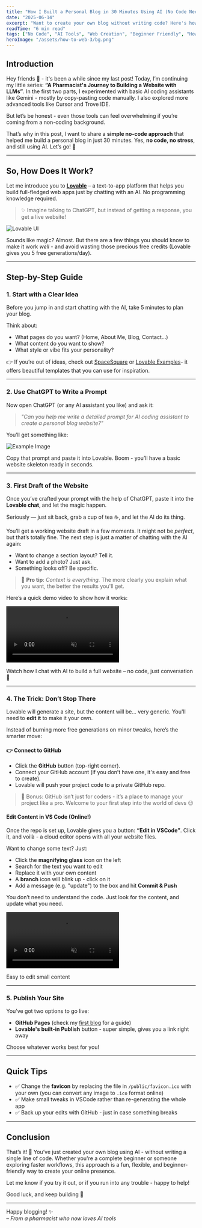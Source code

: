 ```yaml
---
title: "How I Built a Personal Blog in 30 Minutes Using AI (No Code Needed)"
date: "2025-06-14"
excerpt: "Want to create your own blog without writing code? Here's how I used an AI assistant and a tool called Lovable to get my personal website live - in under 30 minutes!"
readTime: "6 min read"
tags: ["No Code", "AI Tools", "Web Creation", "Beginner Friendly", "How To"]
heroImage: "/assets/how-to-web-3/bg.png"
---
```


## Introduction

Hey friends 👋 - it's been a while since my last post! Today, I’m continuing my little series: **“A Pharmacist's Journey to Building a Website with LLMs”**. In the first two parts, I experimented with basic AI coding assistants like Gemini - mostly by copy-pasting code manually. I also explored more advanced tools like Cursor and Trove IDE.

But let’s be honest - even those tools can feel overwhelming if you’re coming from a non-coding background.

That’s why in this post, I want to share a **simple no-code approach** that helped me build a personal blog in just 30 minutes. Yes, **no code, no stress**, and still using AI. Let’s go! 🚀

---

## So, How Does It Work?

Let me introduce you to **[Lovable](https://lovable.dev/)** – a text-to-app platform that helps you build full-fledged web apps just by chatting with an AI. No programming knowledge required.

> ✨ Imagine talking to ChatGPT, but instead of getting a response, you get a live website!

![Lovable UI](/assets/how-to-web-3/lovable-ui.png)

Sounds like magic? Almost. But there are a few things you should know to make it work *well* - and avoid wasting those precious free credits (Lovable gives you 5 free generations/day).

---

## Step-by-Step Guide

### 1. Start with a Clear Idea

Before you jump in and start chatting with the AI, take 5 minutes to plan your blog.

Think about:

- What pages do you want? (Home, About Me, Blog, Contact…)
- What content do you want to show?
- What style or vibe fits your personality?

👉 If you’re out of ideas, check out [SpaceSquare](https://spacesquare.io/) or [Lovable Examples](https://lovable.dev/)- it offers beautiful templates that you can use for inspiration.

---

### 2. Use ChatGPT to Write a Prompt

Now open ChatGPT (or any AI assistant you like) and ask it:

> _"Can you help me write a detailed prompt for AI coding assistant to create a personal blog website?"_

You’ll get something like:

![Example Image](/assets/how-to-web-3/chatgpt-prompt.png)

Copy that prompt and paste it into Lovable. Boom - you’ll have a basic website skeleton ready in seconds.

---

### 3. First Draft of the Website

Once you’ve crafted your prompt with the help of ChatGPT, paste it into the **Lovable chat**, and let the magic happen.

Seriously — just sit back, grab a cup of tea ☕, and let the AI do its thing.

You’ll get a working website draft in a few moments. It might not be *perfect*, but that’s totally fine. The next step is just a matter of chatting with the AI again:

- Want to change a section layout? Tell it.
- Want to add a photo? Just ask.
- Something looks off? Be specific.

> 🧠 **Pro tip**: *Context is everything.* The more clearly you explain what you want, the better the results you'll get.

Here’s a quick demo video to show how it works:

<div class="video-container">
    <video controls autoplay muted loop>
        <source src="/assets/how-to-web-3/lovable-use.mov" type="video/mp4">
        Your browser does not support the video tag.
    </video>
    <p class="video-caption">Watch how I chat with AI to build a full website – no code, just conversation 💬</p>
</div>

---

### 4. The Trick: Don’t Stop There

Lovable will generate a site, but the content will be… very generic. You'll need to **edit it** to make it your own.

Instead of burning more free generations on minor tweaks, here’s the smarter move:

#### 👉 Connect to GitHub

- Click the **GitHub** button (top-right corner).
- Connect your GitHub account (if you don’t have one, it's easy and free to create).
- Lovable will push your project code to a private GitHub repo.

> 🧠 Bonus: GitHub isn’t just for coders - it’s a place to manage your project like a pro. Welcome to your first step into the world of devs 😉

#### Edit Content in VS Code (Online!)

Once the repo is set up, Lovable gives you a button: **“Edit in VSCode”**. Click it, and voilà - a cloud editor opens with all your website files.

Want to change some text? Just:

- Click the **magnifying glass** icon on the left
- Search for the text you want to edit
- Replace it with your own content
- A **branch** icon will blink up - click on it
- Add a message (e.g. "update") to the box and hit **Commit & Push**

You don’t need to understand the code. Just look for the content, and update what you need.

<div class="video-container">
    <video controls autoplay muted loop>
        <source src="/assets/how-to-web-3/lovable-use.mov" type="video/mp4">
        Your browser does not support the video tag.
    </video>
    <p class="video-caption">Easy to edit small content</p>
</div>

---

### 5. Publish Your Site

You’ve got two options to go live:

- **GitHub Pages** (check my [first blog](#) for a guide)
- **Lovable's built-in Publish** button - super simple, gives you a link right away

Choose whatever works best for you!

---

## Quick Tips

- ✅ Change the **favicon** by replacing the file in `/public/favicon.ico` with your own (you can convert any image to `.ico` format online)
- ✅ Make small tweaks in VSCode rather than re-generating the whole app
- ✅ Back up your edits with GitHub - just in case something breaks

---

## Conclusion

That’s it! 🎉 You’ve just created your own blog using AI - without writing a single line of code. Whether you're a complete beginner or someone exploring faster workflows, this approach is a fun, flexible, and beginner-friendly way to create your online presence.

Let me know if you try it out, or if you run into any trouble - happy to help!

Good luck, and keep building 💪

---

Happy blogging! ✨  
– *From a pharmacist who now loves AI tools*
